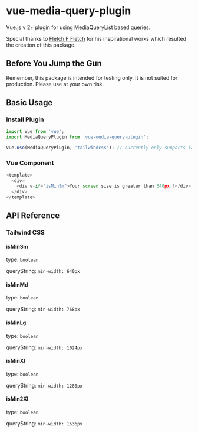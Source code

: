 # vue-media-query-plugin

Vue.js v 2+ plugin for using MediaQueryList based queries.

Special thanks to [Fletch F Fletch](https://github.com/flatanimals) for his inspirational works which resulted the
creation of this package.

## Before You Jump the Gun

Remember, this package is intended for testing only. It is not suited for production. Please use at your own risk.

## Basic Usage

### Install Plugin

```javascript
import Vue from 'vue';
import MediaQueryPlugin from 'vue-media-query-plugin';

Vue.use(MediaQueryPlugin, 'tailwindcss'); // currently only supports Tailwind CSS
```

### Vue Component

```javascript
<template>
  <div>
    <div v-if="isMinSm">Your screen size is greater than 640px !</div>
  </div>
</template>
```

## API Reference

### Tailwind CSS

#### isMinSm

type: `boolean`

queryString: `min-width: 640px`

#### isMinMd

type: `boolean`

queryString: `min-width: 768px`

#### isMinLg

type: `boolean`

queryString: `min-width: 1024px`

#### isMinXl

type: `boolean`

queryString: `min-width: 1280px`

#### isMin2Xl

type: `boolean`

queryString: `min-width: 1536px`

